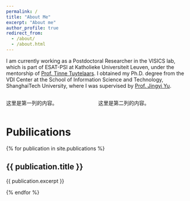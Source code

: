 ```yaml
---
permalink: /
title: "About Me"
excerpt: "About me"
author_profile: true
redirect_from: 
  - /about/
  - /about.html
---
```


I am currently working as a Postdoctoral Researcher in the VISICS lab, which is part of ESAT-PSI at Katholieke Universiteit Leuven, under the mentorship of [Prof. Tinne Tuytelaars](https://www.esat.kuleuven.be/psi/TT). I obtained my Ph.D. degree from the VDI Center at the School of Information Science and Technology, ShanghaiTech University, where I was supervised by [Prof. Jingyi Yu](http://www.yu-jingyi.com/cv/).



<div class="row">
  <div class="column" style="float: left; width: 50%;">
    <!-- 第一列内容 -->
    <p>这里是第一列的内容。</p>
  </div>
  <div class="column" style="float: right; width: 50%;">
    <!-- 第二列内容 -->
    <p>这里是第二列的内容。</p>
  </div>
</div>
<div style="clear: both;"></div>


# Pubilications

{% for publication in site.publications %}
  <h2>{{ publication.title }}</h2>
  <p>{{ publication.excerpt }}</p>
{% endfor %}
